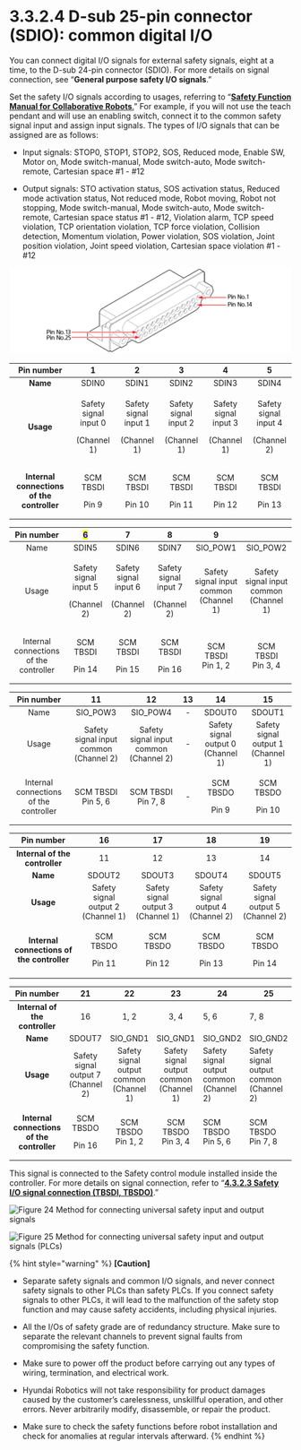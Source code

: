 # 3.3.2.4 D-sub 25-pin connector (SDIO): common digital I/O

You can connect digital I/O signals for external safety signals, eight at a time, to the D-sub 24-pin connector (SDIO). For more details on signal connection, see “**General purpose safety I/O signals**.”

Set the safety I/O signals according to usages, referring to “[**Safety Function Manual for Collaborative Robots**.](https://hyundai-robotics.gitbook.io/cobot-safety-function/v/sf-english/)” For example, if you will not use the teach pendant and will use an enabling switch, connect it to the common safety signal input and assign input signals. The types of I/O signals that can be assigned are as follows:

*   Input signals: STOP0, STOP1, STOP2, SOS, Reduced mode, Enable SW, Motor on, Mode switch-manual, Mode switch-auto, Mode switch-remote, Cartesian space #1 - #12


* Output signals: STO activation status, SOS activation status, Reduced mode activation status, Not reduced mode, Robot moving, Robot not stopping, Mode switch-manual, Mode switch-auto, Mode switch-remote, Cartesian space status #1 - #12, Violation alarm, TCP speed violation, TCP orientation violation, TCP force violation, Collision detection, Momentum violation, Power violation, SOS violation, Joint position violation, Joint speed violation, Cartesian space violation #1 - #12

![](../../../_assets/d-sub25.png)

|               **Pin number**               |                      **1**                     |                      **2**                     |                      **3**                     |                      **4**                     |                      **5**                     |
| :----------------------------------------: | :--------------------------------------------: | :--------------------------------------------: | :--------------------------------------------: | :--------------------------------------------: | :--------------------------------------------: |
|                  **Name**                  |                      SDIN0                     |                      SDIN1                     |                      SDIN2                     |                      SDIN3                     |                      SDIN4                     |
|                  **Usage**                 | <p>Safety signal input 0</p><p>(Channel 1)</p> | <p>Safety signal input 1</p><p>(Channel 1)</p> | <p>Safety signal input 2</p><p>(Channel 1)</p> | <p>Safety signal input 3</p><p>(Channel 1)</p> | <p>Safety signal input 4</p><p>(Channel 2)</p> |
| **Internal connections of the controller** |          <p>SCM TBSDI</p><p>Pin 9</p>          |          <p>SCM TBSDI</p><p>Pin 10</p>         |          <p>SCM TBSDI</p><p>Pin 11</p>         |          <p>SCM TBSDI</p><p>Pin 12</p>         |          <p>SCM TBSDI</p><p>Pin 13</p>         |

|             **Pin number**             |     <mark style="color:blue;">**6**</mark>     |                      **7**                     |                        8                       |                    9                   |                                        |
| :------------------------------------: | :--------------------------------------------: | :--------------------------------------------: | :--------------------------------------------: | :------------------------------------: | :------------------------------------: |
|                  Name                  |                      SDIN5                     |                      SDIN6                     |                      SDIN7                     |                SIO\_POW1               |                SIO\_POW2               |
|                  Usage                 | <p>Safety signal input 5</p><p>(Channel 2)</p> | <p>Safety signal input 6</p><p>(Channel 2)</p> | <p>Safety signal input 7</p><p>(Channel 2)</p> | Safety signal input common (Channel 1) | Safety signal input common (Channel 1) |
| Internal connections of the controller |          <p>SCM TBSDI</p><p>Pin 14</p>         |          <p>SCM TBSDI</p><p>Pin 15</p>         |          <p>SCM TBSDI</p><p>Pin 16</p>         |      <p>SCM TBSDI<br>Pin 1, 2</p>      |      <p>SCM TBSDI<br>Pin 3, 4</p>      |

|             **Pin number**             |                   11                   |                   12                   |  13 |                 14                 |                 15                 |
| :------------------------------------: | :------------------------------------: | :------------------------------------: | :-: | :--------------------------------: | :--------------------------------: |
|                  Name                  |                SIO\_POW3               |                SIO\_POW4               |  -  |               SDOUT0               |               SDOUT1               |
|                  Usage                 | Safety signal input common (Channel 2) | Safety signal input common (Channel 2) |  -  | Safety signal output 0 (Channel 1) | Safety signal output 1 (Channel 1) |
| Internal connections of the controller |      <p>SCM TBSDI<br>Pin 5, 6</p>      |      <p>SCM TBSDI<br>Pin 7, 8</p>      |  -  |    <p>SCM TBSDO</p><p>Pin 9</p>    |    <p>SCM TBSDO</p><p>Pin 10</p>   |

|               **Pin number**               |                 16                 |                 17                 |                 18                 |                 19                 |
| :----------------------------------------: | :--------------------------------: | :--------------------------------: | :--------------------------------: | :--------------------------------: |
|       **Internal of the controller**       |                 11                 |                 12                 |                 13                 |                 14                 |
|                  **Name**                  |               SDOUT2               |               SDOUT3               |               SDOUT4               |               SDOUT5               |
|                  **Usage**                 | Safety signal output 2 (Channel 1) | Safety signal output 3 (Channel 1) | Safety signal output 4 (Channel 2) | Safety signal output 5 (Channel 2) |
| **Internal connections of the controller** |    <p>SCM TBSDO</p><p>Pin 11</p>   |    <p>SCM TBSDO</p><p>Pin 12</p>   |    <p>SCM TBSDO</p><p>Pin 13</p>   |    <p>SCM TBSDO</p><p>Pin 14</p>   |

|               **Pin number**               |                 21                 |                    22                   |                    23                   | 24                                      | 25                                      |
| :----------------------------------------: | :--------------------------------: | :-------------------------------------: | :-------------------------------------: | --------------------------------------- | --------------------------------------- |
|       **Internal of the controller**       |                 16                 |                   1, 2                  |                   3, 4                  | 5, 6                                    | 7, 8                                    |
|                  **Name**                  |               SDOUT7               |                SIO\_GND1                |                SIO\_GND1                | SIO\_GND2                               | SIO\_GND2                               |
|                  **Usage**                 | Safety signal output 7 (Channel 2) | Safety signal output common (Channel 1) | Safety signal output common (Channel 1) | Safety signal output common (Channel 2) | Safety signal output common (Channel 2) |
| **Internal connections of the controller** |    <p>SCM TBSDO</p><p>Pin 16</p>   |       <p>SCM TBSDO<br>Pin 1, 2</p>      |       <p>SCM TBSDO<br>Pin 3, 4</p>      | <p>SCM TBSDO<br>Pin 5, 6</p>            | <p>SCM TBSDO<br>Pin 7, 8</p>            |

This signal is connected to the Safety control module installed inside the controller. For more details on signal connection, refer to “[**4.3.2.3 Safety I/O signal connection (TBSDI, TBSDO)**](../../../4-maintenance/4-3-controller-check-maintenance/2-safety-control-module/3-tbsdi-tbsdo.md).”

![Figure 24 Method for connecting universal safety input and output signals](../../../_assets/d-sub25\_3.png)

![Figure 25 Method for connecting universal safety input and output signals (PLCs)](../../../_assets/d-sub25\_4.png)

{% hint style="warning" %}
**\[Caution]**

*   Separate safety signals and common I/O signals, and never connect safety signals to other PLCs than safety PLCs. If you connect safety signals to other PLCs, it will lead to the malfunction of the safety stop function and may cause safety accidents, including physical injuries.


*   All the I/Os of safety grade are of redundancy structure. Make sure to separate the relevant channels to prevent signal faults from compromising the safety function.


*   Make sure to power off the product before carrying out any types of wiring, termination, and electrical work.


*   Hyundai Robotics will not take responsibility for product damages caused by the customer’s carelessness, unskillful operation, and other errors. Never arbitrarily modify, disassemble, or repair the product.


* Make sure to check the safety functions before robot installation and check for anomalies at regular intervals afterward.
{% endhint %}
